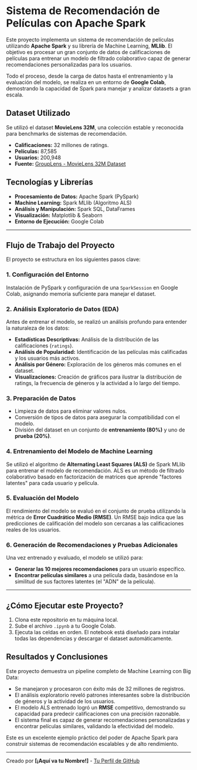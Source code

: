 # Sistema de Recomendación de Películas con Apache Spark

Este proyecto implementa un sistema de recomendación de películas utilizando **Apache Spark** y su librería de Machine Learning, **MLlib**. El objetivo es procesar un gran conjunto de datos de calificaciones de películas para entrenar un modelo de filtrado colaborativo capaz de generar recomendaciones personalizadas para los usuarios.

Todo el proceso, desde la carga de datos hasta el entrenamiento y la evaluación del modelo, se realiza en un entorno de **Google Colab**, demostrando la capacidad de Spark para manejar y analizar datasets a gran escala.



## Dataset Utilizado

Se utilizó el dataset **MovieLens 32M**, una colección estable y reconocida para benchmarks de sistemas de recomendación.

* **Calificaciones:** 32 millones de ratings.
* **Películas:** 87,585 
* **Usuarios:** 200,948 
* **Fuente:** [GroupLens - MovieLens 32M Dataset](https://grouplens.org/datasets/movielens/32m/)

##  Tecnologías y Librerías

* **Procesamiento de Datos:** Apache Spark (PySpark)
* **Machine Learning:** Spark MLlib (Algoritmo ALS)
* **Análisis y Manipulación:** Spark SQL, DataFrames
* **Visualización:** Matplotlib & Seaborn
* **Entorno de Ejecución:** Google Colab

---

## Flujo de Trabajo del Proyecto

El proyecto se estructura en los siguientes pasos clave:

### 1. Configuración del Entorno
Instalación de PySpark y configuración de una `SparkSession` en Google Colab, asignando memoria suficiente para manejar el dataset.

### 2. Análisis Exploratorio de Datos (EDA)
Antes de entrenar el modelo, se realizó un análisis profundo para entender la naturaleza de los datos:
* **Estadísticas Descriptivas:** Análisis de la distribución de las calificaciones (`ratings`).
* **Análisis de Popularidad:** Identificación de las películas más calificadas y los usuarios más activos.
* **Análisis por Género:** Exploración de los géneros más comunes en el dataset.
* **Visualizaciones:** Creación de gráficos para ilustrar la distribución de ratings, la frecuencia de géneros y la actividad a lo largo del tiempo.

### 3. Preparación de Datos
* Limpieza de datos para eliminar valores nulos.
* Conversión de tipos de datos para asegurar la compatibilidad con el modelo.
* División del dataset en un conjunto de **entrenamiento (80%)** y uno de **prueba (20%)**.

### 4. Entrenamiento del Modelo de Machine Learning
Se utilizó el algoritmo de **Alternating Least Squares (ALS)** de Spark MLlib para entrenar el modelo de recomendación. ALS es un método de filtrado colaborativo basado en factorización de matrices que aprende "factores latentes" para cada usuario y película.

### 5. Evaluación del Modelo
El rendimiento del modelo se evaluó en el conjunto de prueba utilizando la métrica de **Error Cuadrático Medio (RMSE)**. Un RMSE bajo indica que las predicciones de calificación del modelo son cercanas a las calificaciones reales de los usuarios.

### 6. Generación de Recomendaciones y Pruebas Adicionales
Una vez entrenado y evaluado, el modelo se utilizó para:
* **Generar las 10 mejores recomendaciones** para un usuario específico.
* **Encontrar películas similares** a una película dada, basándose en la similitud de sus factores latentes (el "ADN" de la película).

---

## ¿Cómo Ejecutar este Proyecto?

1.  Clona este repositorio en tu máquina local.
2.  Sube el archivo `.ipynb` a tu Google Colab.
3.  Ejecuta las celdas en orden. El notebook está diseñado para instalar todas las dependencias y descargar el dataset automáticamente.

## Resultados y Conclusiones

Este proyecto demuestra un pipeline completo de Machine Learning con Big Data:
* Se manejaron y procesaron con éxito más de 32 millones de registros.
* El análisis exploratorio reveló patrones interesantes sobre la distribución de géneros y la actividad de los usuarios.
* El modelo ALS entrenado logró un **RMSE** competitivo, demostrando su capacidad para predecir calificaciones con una precisión razonable.
* El sistema final es capaz de generar recomendaciones personalizadas y encontrar películas similares, validando la efectividad del modelo.

Este es un excelente ejemplo práctico del poder de Apache Spark para construir sistemas de recomendación escalables y de alto rendimiento.

---

Creado por **[¡Aquí va tu Nombre!]** - [Tu Perfil de GitHub](https://github.com/tu_usuario)
